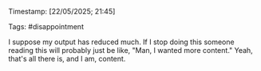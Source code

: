 Timestamp: [22/05/2025; 21:45]

Tags: #disappointment 

I suppose my output has reduced much. If I stop doing this someone reading this will probably just be like, "Man, I wanted more content." Yeah, that's all there is, and I am, content.
